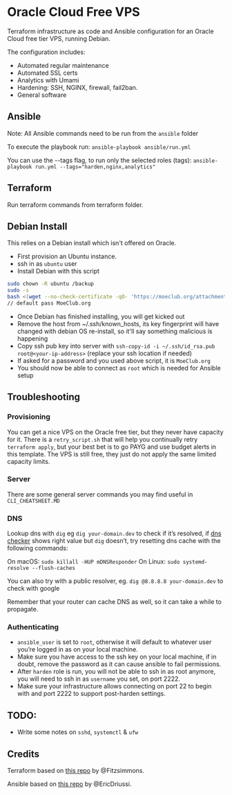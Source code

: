 # Oracle Cloud Free VPS

Terraform infrastructure as code and Ansible configuration for an Oracle Cloud free tier VPS, running Debian.

The configuration includes:

- Automated regular maintenance
- Automated SSL certs
- Analytics with Umami
- Hardening: SSH, NGINX, firewall, fail2ban.
- General software

## Ansible

Note: All Ansible commands need to be run from the `ansible` folder

To execute the playbook run:
`ansible-playbook ansible/run.yml`

You can use the --tags flag, to run only the selected roles (tags):
`ansible-playbook run.yml --tags="harden,nginx,analytics"`

## Terraform

Run terraform commands from terraform folder.

## Debian Install

This relies on a Debian install which isn't offered on Oracle.

- First provision an Ubuntu instance.
- ssh in as `ubuntu` user
- Install Debian with this script

```bash
sudo chown -R ubuntu /backup
sudo -s
bash <(wget --no-check-certificate -qO- 'https://moeclub.org/attachment/LinuxShell/InstallNET.sh') -d 12 -v 64 -a -firmware
// default pass MoeClub.org
```

- Once Debian has finished installing, you will get kicked out
- Remove the host from ~/.ssh/known_hosts, its key fingerprint will have changed with debian OS re-install, so it'll say something malicious is happening
- Copy ssh pub key into server with `ssh-copy-id -i ~/.ssh/id_rsa.pub root@<your-ip-address>` (replace your ssh location if needed)
- If asked for a password and you used above script, it is `MoeClub.org`
- You should now be able to connect as `root` which is needed for Ansible setup

## Troubleshooting

### Provisioning

You can get a nice VPS on the Oracle free tier, but they never have capacity for it. There is a `retry_script.sh` that will help you continually retry `terraform apply`, but your best bet is to go PAYG and use budget alerts in this template. The VPS is still free, they just do not apply the same limited capacity limits.

### Server

There are some general server commands you may find useful in `CLI_CHEATSHEET.MD`

### DNS

Lookup dns with `dig` eg `dig your-domain.dev` to check if it’s resolved, if [dns checker](https://dnschecker.org) shows right value but `dig` doesn’t, try resetting dns cache with the following commands:

On macOS:
`sudo killall -HUP mDNSResponder`
On Linux:
`sudo systemd-resolve --flush-caches`

You can also try with a public resolver, eg.
`dig @8.8.8.8 your-domain.dev` to check with google

Remember that your router can cache DNS as well, so it can take a while to propagate.

### Authenticating

- `ansible_user` is set to `root`, otherwise it will default to whatever user you’re logged in as on your local machine.
- Make sure you have access to the ssh key on your local machine, if in doubt, remove the password as it can cause ansible to fail permissions.
- After `harden` role is run, you will not be able to ssh in as root anymore, you will need to ssh in as `username` you set, on port 2222.
- Make sure your infrastructure allows connecting on port 22 to begin with and port 2222 to support post-harden settings.

## TODO:

- Write some notes on `sshd`, `systemctl` & `ufw`

## Credits

Terraform based on [this repo](https://github.com/Fitzsimmons/oracle-always-free-vps?tab=readme-ov-file) by @Fitzsimmons.

Ansible based on [this repo](https://github.com/EricDriussi/host-your-own?tab=readme-ov-file) by @EricDriussi.
